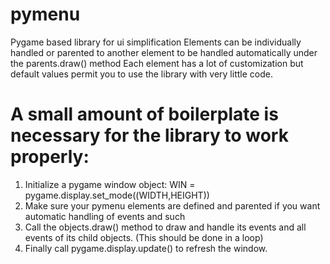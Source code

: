 # pymenu
Pygame based library for ui simplification
Elements can be individually handled or parented to another element to be handled automatically under the parents.draw() method
Each element has a lot of customization but default values permit you to use the library with very little code.



# A small amount of boilerplate is necessary for the library to work properly:

1. Initialize a pygame window object:  WIN = pygame.display.set_mode((WIDTH,HEIGHT))
2. Make sure your pymenu elements are defined and parented if you want automatic handling of events and such
3. Call the objects.draw() method to draw and handle its events and all events of its child objects. (This should be done in a loop)
4. Finally call pygame.display.update() to refresh the window.

